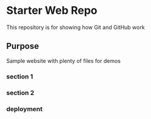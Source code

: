 # Starter Web Repo

This repository is for showing how Git and GitHub work

## Purpose

Sample website with plenty of files for demos

### section 1

### section 2

### deployment